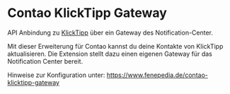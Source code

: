 Contao KlickTipp Gateway
=========================

API Anbindung zu [KlickTipp](https://fene.link/klicktipp) über ein Gateway des Notification-Center.

Mit dieser Erweiterung für Contao kannst du deine Kontakte von KlickTipp aktualisieren.
Die Extension stellt dazu einen eigenen Gateway für das Notification Center bereit.

Hinweise zur Konfiguration unter:
https://www.fenepedia.de/contao-klicktipp-gateway
